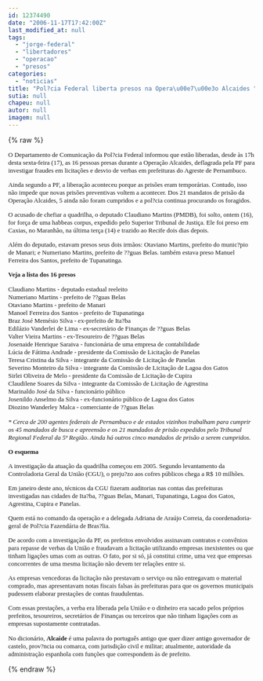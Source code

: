 ```yaml
---
id: 12374490
date: "2006-11-17T17:42:00Z"
last_modified_at: null
tags:
  - "jorge-federal"
  - "libertadores"
  - "operacao"
  - "presos"
categories:
  - "noticias"
title: "Pol?cia Federal liberta presos na Opera\u00e7\u00e3o Alcaides "
sutia: null
chapeu: null
autor: null
imagem: null
---
```

{% raw %}
<p><B><FONT size=2></p>
<p><P></B><FONT face=Verdana>O Departamento de Comunicação da Pol?cia Federal informou que estão liberadas, desde às 17h desta sexta-feira (17), as 16 pessoas presas durante a Operação Alcaides, deflagrada pela PF para investigar fraudes em licitações e desvio de verbas em prefeituras do Agreste de Pernambuco. </FONT></P></p>
<p><P></p>
<p><P><FONT face=Verdana></FONT></P><FONT face=Verdana>Ainda segundo a PF, a liberação aconteceu porque as prisões eram temporárias. Contudo, isso não impede que novas prisões preventivas voltem a acontecer. Dos 21 mandatos de prisão da Operação Alcaides,&nbsp;5 ainda não foram cumpridos e a pol?cia continua procurando os foragidos. </FONT></p>
<p><P></P></FONT><FONT size=2><FONT face=Verdana></p>
<p><P><FONT face=Verdana>O acusado de chefiar a quadrilha, o deputado Claudiano Martins (PMDB), foi solto, ontem (16), for força de uma habbeas corpus, expedido pelo Superior Tribunal de Justiça. Ele foi preso em Caxias, no Maranhão, na última terça (14) e trazido ao Recife dois dias depois. </FONT></P></p>
<p><P><FONT face=Verdana>Além do deputado, estavam presos seus dois irmãos: Otaviano Martins, prefeito do munic?pio de Manari; e Numeriano Martins, prefeito de ??guas Belas. também estava preso Manuel Ferreira dos Santos, prefeito de Tupanatinga. </FONT></P></FONT></p>
<p><P><FONT face=Verdana><STRONG>Veja a lista dos 16 presos</STRONG> </FONT></P></p>
<p><P><FONT face=Verdana>Claudiano Martins - deputado estadual reeleito <BR>Numeriano Martins - prefeito de ??guas Belas<BR>Otaviano Martins - prefeito de Manari <BR>Manoel Ferreira dos Santos - prefeito de Tupanatinga<BR>Braz José Memésio Silva - ex-prefeito de Ita?ba</FONT></FONT><BR><FONT size=2><FONT face=Verdana>Edilázio Vanderlei de Lima - ex-secretário de Finanças de ??guas Belas <BR>Valter Vieira Martins - ex-Tesoureiro de ??guas Belas<BR>Josenaide Henrique Saraiva - funcionária de uma empresa de contabilidade<BR>Lúcia de Fátima Andrade - presidente da Comissão de Licitação de Panelas<BR>Teresa Cristina da Silva - integrante da Comissão de Licitação de Panelas<BR>Severino Monteiro da Silva - integrante da Comissão de Licitação de Lagoa dos Gatos<BR>Sirlei Oliveira de Melo - presidente da Comissão de Licitação de Cupira<BR>Claudilene Soares da Silva - integrante da Comissão de Licitação de Agrestina<BR>Marinaldo José da Silva - funcionário público<BR>Josenildo Anselmo da Silva - ex-funcionário público de Lagoa dos Gatos <BR>Diozino Wanderley Malca - comerciante de ??guas Belas</FONT></P><I></p>
<p><P><FONT face=Verdana>* Cerca de 200 agentes federais de Pernambuco e de estados vizinhos trabalham para cumprir os 45 mandados de busca e apreensão e os 21 mandados de prisão expedidos pelo Tribunal Regional Federal da 5ª Região. Ainda há outros&nbsp;cinco mandados de prisão a serem cumpridos.</FONT></P></I><B></p>
<p><P><FONT face=Verdana>O esquema</FONT></P></B></p>
<p><P><FONT face=Verdana>A investigação da atuação da quadrilha começou em 2005. Segundo levantamento da Controladoria Geral da União (CGU), o preju?zo aos cofres públicos chega a R$ 10 milhões. </FONT></P></p>
<p><P><FONT face=Verdana>Em janeiro deste ano, técnicos da CGU fizeram auditorias nas contas das prefeituras investigadas nas cidades de Ita?ba, ??guas Belas, Manari, Tupanatinga, Lagoa dos Gatos, Agrestina, Cupira e Panelas.</FONT></P></p>
<p><P><FONT face=Verdana>Quem está no comando da operação e a delegada Adriana de Araújo Correia, da coordenadoria-geral de Pol?cia Fazendária de Bras?lia. </FONT></P></p>
<p><P><FONT face=Verdana>De acordo com a investigação da PF, os prefeitos envolvidos assinavam contratos e convênios para repasse de verbas da União e fraudavam a licitação utilizando empresas inexistentes ou que tinham ligações umas com as outras. O fato, por si só, já constitui crime, uma vez que empresas concorrentes de uma mesma licitação não devem ter relações entre si.</FONT></P></p>
<p><P><FONT face=Verdana>As empresas vencedoras da licitação não prestavam o serviço ou não entregavam o material comprado, mas apresentavam notas fiscais falsas às prefeituras para que os governos municipais pudessem elaborar prestações de contas fraudulentas.</FONT></P></p>
<p><P><FONT face=Verdana>Com essas prestações, a verba era liberada pela União e o dinheiro era sacado pelos próprios prefeitos, tesoureiros, secretários de Finanças ou terceiros que não tinham ligações com as empresas supostamente contratadas.</FONT></P></p>
<p><P><FONT face=Verdana>No dicionário, <B>Alcaide</B> é uma palavra do português antigo que quer dizer antigo governador de castelo, prov?ncia ou comarca, com jurisdição civil e militar; atualmente, autoridade da administração espanhola com funções que correspondem às de prefeito.</FONT></FONT></P> </p>
{% endraw %}